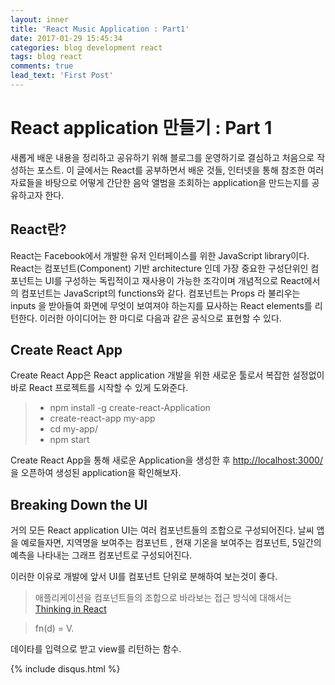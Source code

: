 ```yaml
---
layout: inner
title: 'React Music Application : Part1'
date: 2017-01-29 15:45:34
categories: blog development react
tags: blog react
comments: true 
lead_text: 'First Post'
---
```


React application 만들기 : Part 1
==================

새롭게 배운 내용을 정리하고 공유하기 위해 블로그를 운영하기로 결심하고 처음으로 작성하는 포스트.
이 글에서는 React를 공부하면서 배운 것들, 인터넷을 통해 참조한 여러 자료들을 바탕으로 어떻게 간단한 음악 앨범을 조회하는 application을 만드는지를 공유하고자 한다.

React란?
-------------

React는 Facebook에서 개발한 유저 인터페이스를 위한 JavaScript library이다.
React는 컴포넌트(Component) 기반 architecture 인데 가장 중요한 구성단위인 컴포넌트는 UI를 구성하는 독립적이고 재사용이 가능한 조각이며 개념적으로 React에서의 컴포넌트는 JavaScript의 functions와 같다.
컴포넌트는 Props 라 불리우는 inputs 을 받아들여 화면에 무엇이 보여져야 하는지를 묘사하는 React elements를 리턴한다. 
이러한 아이디어는 한 마디로 다음과 같은 공식으로 표현할 수 있다.


Create React App
-------------
Create React App은 React application 개발을 위한 새로운 툴로서 복잡한 설정없이 바로 React 프로젝트를 시작할 수 있게 도와준다.

>- npm install -g create-react-Application
>- create-react-app my-app
>- cd my-app/
>- npm start

Create React App을 통해 새로운 Application을 생성한 후 [http://localhost:3000/](http://localhost:3000/) 을 오픈하여 생성된 application을 확인해보자.

Breaking Down the UI
-------------
거의 모든 React application UI는 여러 컴포넌트들의 조합으로 구성되어진다. 날씨 앱을 예로들자면, 지역명을 보여주는 컴포넌트
, 현재 기온을 보여주는 컴포넌트, 5일간의 예측을 나타내는 그래프 컴포넌트로 구성되어진다.

이러한 이유로 개발에 앞서 UI를 컴포넌트 단위로 분해하여 보는것이 좋다.

> 애플리케이션을 컴포넌트들의 조합으로 바라보는 접근 방식에 대해서는 [Thinking in React](https://facebook.github.io/react/docs/thinking-in-react.html)


> fn(d) = V.

데이타를 입력으로 받고 view를 리턴하는 함수.

{% include disqus.html %}
